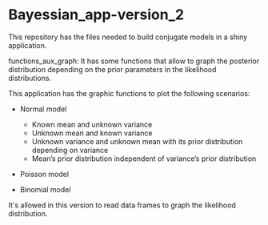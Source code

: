 # Bayessian_app-version_2

This repository has the files needed to build conjugate models in a shiny application.

functions_aux_graph: It has some functions that allow to graph the posterior distribution depending on the prior parameters in the likelihood distributions.

This application has the graphic functions to plot the following scenarios:

- Normal model
  - Known mean and unknown variance
  - Unknown mean and known variance
  - Unknown variance and unknown mean with its prior distribution depending on variance
  - Mean’s prior distribution independent of variance’s prior distribution

- Poisson model

- Binomial model

It's allowed in this version to read data frames to graph the likelihood distribution.
